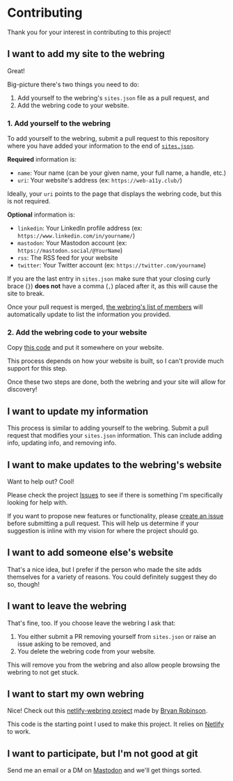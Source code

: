 # Contributing

Thank you for your interest in contributing to this project!

## I want to add my site to the webring

Great!

Big-picture there's two things you need to do:

1. Add yourself to the webring's `sites.json` file as a pull request, and
2. Add the webring code to your website.

### 1. Add yourself to the webring

To add yourself to the webring, submit a pull request to this repository where you have added your information to the end of [`sites.json`](https://github.com/ericwbailey/a11y-webring.club/blob/main/data/sites.json).

<strong>Required</strong> information is:

- `name`: Your name (can be your given name, your full name, a handle, etc.)
- `uri`: Your website's address (ex: `https://web-a11y.club/`)

Ideally, your `uri` points to the page that displays the webring code, but this is not required.

<strong>Optional</strong> information is:

- `linkedin`: Your LinkedIn profile address (ex: `https://www.linkedin.com/in/yourname/`)
- `mastodon`: Your Mastodon account (ex: `https://mastodon.social/@YourName`)
- `rss`: The RSS feed for your website
- `twitter`: Your Twitter account (ex: `https://twitter.com/yourname`)

If you are the last entry in `sites.json` make sure that your closing curly brace (`}`) <strong>does not</strong> have a comma (`,`) placed after it, as this will cause the site to break.

Once your pull request is merged, [the webring's list of members](https://a11y-webring.club#members) will automatically update to list the information you provided.

### 2. Add the webring code to your website

Copy [this code](https://a11y-webring.club#code) and put it somewhere on your website.

This process depends on how your website is built, so I can't provide much support for this step.

Once these two steps are done, both the webring and your site will allow for discovery!

## I want to update my information

This process is similar to adding yourself to the webring. Submit a pull request that modifies your `sites.json` information. This can include adding info, updating info, and removing info.

## I want to make updates to the webring's website

Want to help out? Cool!

Please check the project [Issues](https://github.com/ericwbailey/a11y-webring.club/issues?q=is%3Aopen+is%3Aissue+label%3A%22help+wanted%22) to see if there is something I'm specifically looking for help with.

If you want to propose new features or functionality, please [create an issue](https://github.com/ericwbailey/a11y-webring.club/issues/new) before submitting a pull request. This will help us determine if your suggestion is inline with my vision for where the project should go.

## I want to add someone else's website

That's a nice idea, but I prefer if the person who made the site adds themselves for a variety of reasons. You could definitely suggest they do so, though!

## I want to leave the webring

That's fine, too. If you choose leave the webring I ask that:

1. You either submit a PR removing yourself from `sites.json` or raise an issue asking to be removed, and
1. You delete the webring code from your website.

This will remove you from the webring and also allow people browsing the webring to not get stuck.

## I want to start my own webring

Nice! Check out this [netlify-webring project](https://github.com/brob/netlify-webring) made by [Bryan Robinson](http://bryanlrobinson.com/).

This code is the starting point I used to make this project. It relies on [Netlify](https://netlify.com/) to work.

## I want to participate, but I'm not good at git

Send me an email or a DM on [Mastodon](https://social.ericwbailey.website/@eric) and we'll get things sorted.
